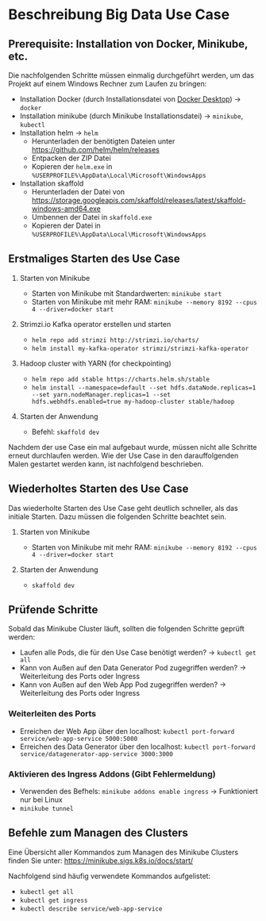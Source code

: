 # Beschreibung Big Data Use Case

## Prerequisite: Installation von Docker, Minikube, etc.

Die nachfolgenden Schritte müssen einmalig durchgeführt werden, um das Projekt auf einem Windows Rechner zum Laufen zu bringen:

- Installation Docker (durch Installationsdatei von [Docker Desktop](https://www.docker.com/products/docker-desktop)) -> `docker`
- Installation minikube (durch Minikube Installationsdatei) -> `minikube`, `kubectl`
- Installation helm -> `helm`
  - Herunterladen der benötigten Dateien unter https://github.com/helm/helm/releases
  - Entpacken der ZIP Datei
  - Kopieren der `helm.exe` in `%USERPROFILE%\AppData\Local\Microsoft\WindowsApps`
- Installation skaffold
  - Herunterladen der Datei von https://storage.googleapis.com/skaffold/releases/latest/skaffold-windows-amd64.exe
  - Umbennen der Datei in `skaffold.exe`
  - Kopieren der Datei in `%USERPROFILE%\AppData\Local\Microsoft\WindowsApps`

## Erstmaliges Starten des Use Case

1. Starten von Minikube

   - Starten von Minikube mit Standardwerten: `minikube start`
   - Starten von Minikube mit mehr RAM: `minikube --memory 8192 --cpus 4 --driver=docker start`

2. Strimzi.io Kafka operator erstellen und starten

   - `helm repo add strimzi http://strimzi.io/charts/`
   - `helm install my-kafka-operator strimzi/strimzi-kafka-operator`

3. Hadoop cluster with YARN (for checkpointing)

   - `helm repo add stable https://charts.helm.sh/stable`
   - `helm install --namespace=default --set hdfs.dataNode.replicas=1 --set yarn.nodeManager.replicas=1 --set hdfs.webhdfs.enabled=true my-hadoop-cluster stable/hadoop`

4. Starten der Anwendung

   - Befehl: `skaffold dev`

Nachdem der use Case ein mal aufgebaut wurde, müssen nicht alle Schritte erneut durchlaufen werden. Wie der Use Case in den darauffolgenden Malen gestartet werden kann, ist nachfolgend beschrieben.

## Wiederholtes Starten des Use Case

Das wiederholte Starten des Use Case geht deutlich schneller, als das initiale Starten. Dazu müssen die folgenden Schritte beachtet sein.

1. Starten von Minikube

   - Starten von Minikube mit mehr RAM: `minikube --memory 8192 --cpus 4 --driver=docker start`

2. Starten der Anwendung
   - `skaffold dev`

## Prüfende Schritte

Sobald das Minikube Cluster läuft, sollten die folgenden Schritte geprüft werden:

- Laufen alle Pods, die für den Use Case benötigt werden? -> `kubectl get all`
- Kann von Außen auf den Data Generator Pod zugegriffen werden? -> Weiterleitung des Ports oder Ingress
- Kann von Außen auf den Web App Pod zugegriffen werden? -> Weiterleitung des Ports oder Ingress

### Weiterleiten des Ports

- Erreichen der Web App über den localhost: `kubectl port-forward service/web-app-service 5000:5000`
- Erreichen des Data Generator über den localhost: `kubectl port-forward service/datagenerator-app-service 3000:3000`

### Aktivieren des Ingress Addons (Gibt Fehlermeldung)

- Verwenden des Befhels: `minikube addons enable ingress` -> Funktioniert nur bei Linux
- `minikube tunnel`

## Befehle zum Managen des Clusters

Eine Übersicht aller Kommandos zum Managen des Minikube Clusters finden Sie unter: https://minikube.sigs.k8s.io/docs/start/

Nachfolgend sind häufig verwendete Kommandos aufgelistet:

- `kubectl get all`
- `kubectl get ingress`
- `kubectl describe service/web-app-service`
